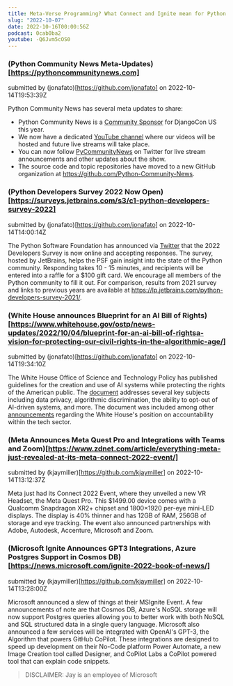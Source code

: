```yaml
---
title: Meta-Verse Programming? What Connect and Ignite mean for Python Professionals
slug: "2022-10-07"
date: 2022-10-16T00:00:56Z
podcast: 0cab0ba2
youtube: -Q6Jvm5cOS0
---
```



### (Python Community News Meta-Updates)[https://pythoncommunitynews.com]

submitted by (jonafato)[https://github.com/jonafato] on 2022-10-14T19:53:39Z

Python Community News has several meta updates to share:
- Python Community News is a [Community Sponsor](https://2022.djangocon.us/sponsors/) for DjangoCon US this year.
- We now have a dedicated [YouTube channel](https://www.youtube.com/channel/UCA8N-T_aEhHLzwwn47K-UFw) where our videos will be hosted and future live streams will take place.
- You can now follow [PyCommunityNews](https://twitter.com/PyCommunityNews) on Twitter for live stream announcements and other updates about the show.
- The source code and topic repositories have moved to a new GitHub organization at https://github.com/Python-Community-News.


### (Python Developers Survey 2022 Now Open)[https://surveys.jetbrains.com/s3/c1-python-developers-survey-2022]

submitted by (jonafato)[https://github.com/jonafato] on 2022-10-14T14:00:14Z

The Python Software Foundation has announced via [Twitter](https://twitter.com/ThePSF/status/1580668956154527745) that the 2022 Developers Survey is now online and accepting responses. The survey, hosted by JetBrains, helps the PSF gain insight into the state of the Python community. Responding takes 10 - 15 minutes, and recipients will be entered into a raffle for a $100 gift card. We encourage all members of the Python community to fill it out. For comparison, results from 2021 survey and links to previous years are available at https://lp.jetbrains.com/python-developers-survey-2021/.


### (White House announces Blueprint for an AI Bill of Rights)[https://www.whitehouse.gov/ostp/news-updates/2022/10/04/blueprint-for-an-ai-bill-of-rightsa-vision-for-protecting-our-civil-rights-in-the-algorithmic-age/]

submitted by (jonafato)[https://github.com/jonafato] on 2022-10-14T19:34:10Z

The White House Office of Science and Technology Policy has published guidelines for the creation and use of AI systems while protecting the rights of the American public. The [document](https://www.whitehouse.gov/ostp/ai-bill-of-rights/) addresses several key subjects including data privacy, algorithmic discrimination, the ability to opt-out of AI-driven systems, and more. The document was included among other [announcements](https://www.whitehouse.gov/ostp/news-updates/2022/10/04/fact-sheet-biden-harris-administration-announces-key-actions-to-advance-tech-accountability-and-protect-the-rights-of-the-american-public/) regarding the White House's position on accountability within the tech sector.


### (Meta Announces Meta Quest Pro and Integrations with Teams and Zoom)[https://www.zdnet.com/article/everything-meta-just-revealed-at-its-meta-connect-2022-event/]

submitted by (kjaymiller)[https://github.com/kjaymiller] on 2022-10-14T13:12:37Z

Meta just had its Connect 2022 Event, where they unveiled a new VR Headset, the Meta Quest Pro. This $1499.00 device comes with a Qualcomm Snapdragon XR2+ chipset and 1800×1920 per-eye mini-LED displays. The display is 40% thinner and has 12GB of RAM, 256GB of storage and eye tracking.
The event also announced partnerships with Adobe, Autodesk, Accenture, Microsoft and Zoom.


### (Microsoft Ignite Announces GPT3 Integrations, Azure Postgres Support in Cosmos DB)[https://news.microsoft.com/ignite-2022-book-of-news/]

submitted by (kjaymiller)[https://github.com/kjaymiller] on 2022-10-14T13:28:00Z

Microsoft announced a slew of things at their MSIgnite Event.
A few announcements of note are that Cosmos DB, Azure's NoSQL storage will now support Postgres queries allowing you to better work with both NoSQL and SQL structured data in a single query language.
Microsoft also announced a few services will be integrated with OpenAI's GPT-3, the Algorithm that powers GitHub CoPilot. These integrations are designed to speed up development on their No-Code platform Power Automate, a new Image Creation tool called Designer, and CoPilot Labs a CoPilot powered tool that can explain code snippets.
> DISCLAIMER: Jay is an employee of Microsoft

